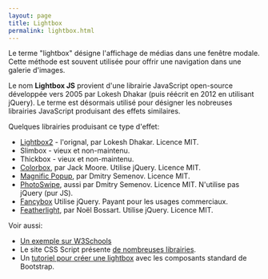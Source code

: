 ```yaml
---
layout: page
title: Lightbox
permalink: lightbox.html
---
```


Le terme "lightbox" désigne l'affichage de médias dans une fenêtre modale. Cette méthode est souvent utilisée pour offrir une navigation dans une galerie d'images.

Le nom **Lightbox JS** provient d'une librairie JavaScript open-source développée vers 2005 par Lokesh Dhakar (puis réécrit en 2012 en utilisant jQuery). Le terme est désormais utilisé pour désigner les nobreuses librairies JavaScript produisant des effets similaires.

Quelques librairies produisant ce type d'effet:

- [Lightbox2](https://lokeshdhakar.com/projects/lightbox2/) - l'orignal, par Lokesh Dhakar. Licence MIT.
- Slimbox - vieux et non-maintenu.
- Thickbox - vieux et non-maintenu.
- [Colorbox](http://www.jacklmoore.com/colorbox/), par Jack Moore. Utilise jQuery. Licence MIT.
- [Magnific Popup](https://dimsemenov.com/plugins/magnific-popup/), par Dmitry Semenov. Licence MIT.
- [PhotoSwipe](https://photoswipe.com/), aussi par Dmitry Semenov. Licence MIT. N'utilise pas jQuery (pur JS).
- [Fancybox](http://fancyapps.com/fancybox/3/) Utilise jQuery. Payant pour les usages commerciaux.
- [Featherlight](https://noelboss.github.io/featherlight/), par Noël Bossart. Utilise jQuery. Licence MIT.

Voir aussi:

- [Un exemple sur W3Schools](https://www.w3schools.com/howto/howto_js_lightbox.asp)
- Le site CSS Script présente [de nombreuses librairies](https://www.cssscript.com/tag/lightbox/).
- Un [tutoriel pour créer une lightbox](https://medium.com/@diegovogel/create-a-lightbox-gallery-with-standard-bootstrap-components-b9de322ddb9e) avec les composants standard de Bootstrap.


